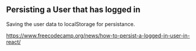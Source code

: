 ## Persisting a User that has logged in
Saving the user data to localStorage for persistance. 

https://www.freecodecamp.org/news/how-to-persist-a-logged-in-user-in-react/